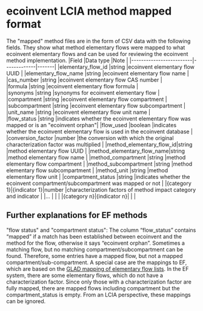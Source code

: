 # ecoinvent LCIA method mapped format
The "mapped" method files are in the form of CSV data with the following fields. They show what method elementary flows were mapped to what ecoinvent elementary flows and can be used for reviewing the ecoinvent method implementation.
|Field	                  |Data type	  |Note   |
|-------------------------|-------------|-------|
|elementary_flow_id   		|string       |ecoinvent elementary flow UUID       |
|elementary_flow_name			|string       |ecoinvent elementary flow name       |	
|cas_number		            |string       |ecoinvent elementary flow CAS number       |		
|formula			            |string       |ecoinvent elementary flow formula       |	
|synonyms			            |string       |synonyms for ecoinvent elementary flow       |	
|compartment				      |string       |ecoinvent elementary flow compartment       |
|subcompartment				    |string       |ecoinvent elementary flow subcompartment        |
|unit_name		            |string       |ecoinvent elementary flow unit name      |		
|flow_status		          |string       |indicates whether the ecoinvent elementary flow was mapped or is an "ecoinvent orphan"|
|flow_used				        |boolean      |indicates whether the ecoinvent elementary flow is used in the ecoinvent database   |
|conversion_factor        |number       |the conversion with which the original characterization factor was multiplied       |
|method_elementary_flow_id|string       |method elementary flow UUID       |
|method_elementary_flow_name|string     |method elementary flow name       |
|method_compartment       |string       |method elementary flow compartment       |
|method_subcompartment    |string       |method elementary flow subcompartment       |
|method_unit              |string       |method elementary flow unit       |
|compartment_status       |string       |indicates whether the ecoinvent compartment/subcompartment was mapped or not       |
|{category 1}\|{indicator 1}|number     |characterization factors of method impact category and indicator |
|...                      |             |        | 
|{category n}\|{indicator n}|           |        | 


## Further explanations for EF methods
"flow status" and "compartment status": The column “flow_status” contains “mapped” if a match has been established between ecoinvent and the method for the flow, otherwise it says “ecoinvent orphan”. Sometimes a matching flow, but no matching compartment/subcompartment can be found. Therefore, some entries have a mapped flow, but not a mapped compartment/sub-compartment. A special case are the mappings to EF, which are based on the [GLAD mapping of elementary flow lists](https://github.com/UNEP-Economy-Division/GLAD-ElementaryFlowResources/). In the EF system, there are some elementary flows, which do not have a characterization factor. Since only those with a characterization factor are fully mapped, there are mapped flows including compartment but the compartment_status is empty. From an LCIA perspective, these mappings can be ignored.
